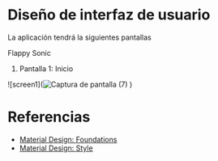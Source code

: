 # Diseño de interfaz de usuario

La aplicación tendrá la siguientes pantallas

Flappy Sonic
1. Pantalla 1: Inicio

![screen1](![Captura de pantalla (7)](https://github.com/user-attachments/assets/91184ea1-83b4-4f11-a349-0622524466cf)
)

# Referencias

- [Material Design: Foundations](https://m3.material.io/foundations)
- [Material Design: Style](https://m3.material.io/styles)
